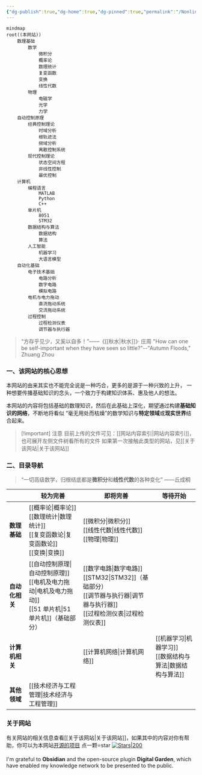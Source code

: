 ```yaml
---
{"dg-publish":true,"dg-home":true,"dg-pinned":true,"permalink":"/Nonlinear/","pinned":true,"tags":["gardenEntry"],"dgPassFrontmatter":true,"noteIcon":"","created":"2024-05-21T15:20:27.767+08:00","updated":"2024-10-29T18:08:13.164+08:00"}
---
```




```mermaid
mindmap
root((本网站))
	数理基础
		数学
			微积分
			概率论
			数理统计
			复变函数
			变换
			线性代数
		物理
			电磁学
			光学
			力学
	自动控制原理
		经典控制理论
		    时域分析
		    根轨迹法
		    频域分析
		    离散控制系统
		现代控制理论
			状态空间方程
			非线性控制
			最优控制
	计算机
		编程语言
			MATLAB
			Python
			C++
		单片机
		    8051
		    STM32
		数据结构与算法
			数据结构
			算法
		人工智能
			机器学习
			大语言模型
	自动化基础
		电子技术基础
			电路分析
			数字电路
			模拟电路
		电机与电力拖动
			直流拖动系统
			交流拖动系统
		过程控制
			过程检测仪表
			调节器与执行器
```

>“方存乎见少，又奚以自多！”——《[[秋水\|秋水]]》· 庄周
>"How can one be self-important when they have seen so little?"--"Autumn Floods," Zhuang Zhou

### 一、该网站的核心思想 
本网站的由来其实也不能完全说是一种巧合，更多的是源于一种兴致的上升，
一种想要传播基础知识的念头，一个致力于构建知识体系、惠及他人的想法。

本网站的内容将包括基础的数理知识，然后在此基础上深化，期望通过构建**基础知识的网络**，不断地将看似 “毫无用处而枯燥”的数学知识与**特定领域**或**现实世界**结合起来。

>[!important] 注意
> 目前上传的文件可见：[[网站内容索引\|网站内容索引]]，也可展开左侧文件树看所有的文件
> 如果第一次接触此类型的网站，见[[关于该网站\|关于该网站]]

### 二、目录导航
>“一切高级数学，归根结底都是**微积分**和**线性代数**的各种变化”     ——丘成桐

|       | **较为完善**                                      | **即将完善**                                                 | **等待开始**                |
| ----- | --------------------------------------------- | -------------------------------------------------------- | ----------------------- |
| **数理基础**  | [[概率论\|概率论]]<br>[[数理统计\|数理统计]]<br>[[复变函数论\|复变函数论]]<br>[[变换\|变换]]    | [[微积分\|微积分]]<br>[[线性代数\|线性代数]]<br>[[物理\|物理]]                            |                         |
| **自动化相关** | [[自动控制原理\|自动控制原理]]<br>[[电机及电力拖动\|电机及电力拖动]]<br>[[51 单片机\|51 单片机]]（基础部分） | [[数字电路\|数字电路]]<br>[[STM32\|STM32]]（基础部分）<br>[[调节器与执行器\|调节器与执行器]]<br>[[过程检测仪表\|过程检测仪表]] |                         |
| **计算机相关** |                                               | [[计算机网络\|计算机网络]]                                                | [[机器学习\|机器学习]]<br>[[数据结构与算法\|数据结构与算法]] |
| **其他领域**  | [[技术经济与工程管理\|技术经济与工程管理]]                                 |                                                          |                         |


### 关于网站
有关网站的相关信息查看[[关于该网站\|关于该网站]]，如果其中的内容对你有帮助，你可以为本网站[开源的项目](https://github.com/UNLINEARITY/Learn-for-Everything) 点一颗⭐star
[![Stars|200](https://img.shields.io/github/stars/UNLINEARITY/Learn-Everything.svg)](https://github.com/UNLINEARITY/Learn-Everything/stargazers)

I'm grateful to **Obsidian** and the open-source plugin **Digital Garden**, which have enabled my knowledge network to be presented to the public.

